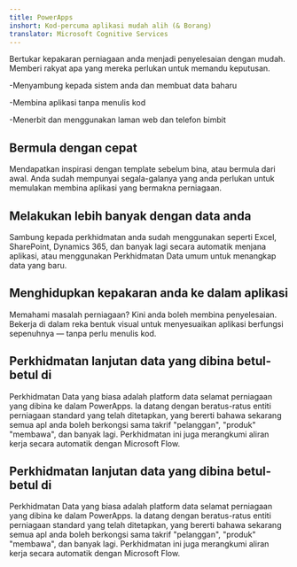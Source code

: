 ```yaml
---
title: PowerApps
inshort: Kod-percuma aplikasi mudah alih (& Borang)
translator: Microsoft Cognitive Services
---
```


Bertukar kepakaran perniagaan anda menjadi penyelesaian dengan mudah. Memberi rakyat apa yang mereka perlukan untuk memandu keputusan.

-Menyambung kepada sistem anda dan membuat data baharu

-Membina aplikasi tanpa menulis kod

-Menerbit dan menggunakan laman web dan telefon bimbit

## Bermula dengan cepat
Mendapatkan inspirasi dengan template sebelum bina, atau bermula dari awal. Anda sudah mempunyai segala-galanya yang anda perlukan untuk memulakan membina aplikasi yang bermakna perniagaan.

## Melakukan lebih banyak dengan data anda
Sambung kepada perkhidmatan anda sudah menggunakan seperti Excel, SharePoint, Dynamics 365, dan banyak lagi secara automatik menjana aplikasi, atau menggunakan Perkhidmatan Data umum untuk menangkap data yang baru.

## Menghidupkan kepakaran anda ke dalam aplikasi
Memahami masalah perniagaan? Kini anda boleh membina penyelesaian. Bekerja di dalam reka bentuk visual untuk menyesuaikan aplikasi berfungsi sepenuhnya — tanpa perlu menulis kod.

## Perkhidmatan lanjutan data yang dibina betul-betul di
Perkhidmatan Data yang biasa adalah platform data selamat perniagaan yang dibina ke dalam PowerApps. Ia datang dengan beratus-ratus entiti perniagaan standard yang telah ditetapkan, yang bererti bahawa sekarang semua apl anda boleh berkongsi sama takrif "pelanggan", "produk" "membawa", dan banyak lagi. Perkhidmatan ini juga merangkumi aliran kerja secara automatik dengan Microsoft Flow.

## Perkhidmatan lanjutan data yang dibina betul-betul di
Perkhidmatan Data yang biasa adalah platform data selamat perniagaan yang dibina ke dalam PowerApps. Ia datang dengan beratus-ratus entiti perniagaan standard yang telah ditetapkan, yang bererti bahawa sekarang semua apl anda boleh berkongsi sama takrif "pelanggan", "produk" "membawa", dan banyak lagi. Perkhidmatan ini juga merangkumi aliran kerja secara automatik dengan Microsoft Flow.



